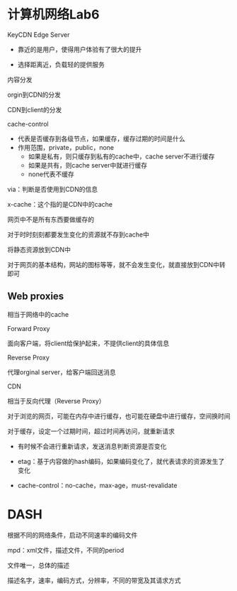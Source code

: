 # 计算机网络Lab6

KeyCDN Edge Server

- 靠近的是用户，使得用户体验有了很大的提升

- 选择距离近，负载轻的提供服务

内容分发

orgin到CDN的分发

CDN到client的分发

cache-control

- 代表是否缓存到各级节点，如果缓存，缓存过期的时间是什么
- 作用范围，private，public，none
  - 如果是私有，则只缓存到私有的cache中，cache server不进行缓存
  - 如果是共有，则cache server中就进行缓存
  - none代表不缓存

via：判断是否使用到CDN的信息

x-cache：这个指的是CDN中的cache

网页中不是所有东西要做缓存的

对于时时刻刻都要发生变化的资源就不存到cache中

将静态资源放到CDN中

对于网页的基本结构，网站的图标等等，就不会发生变化，就直接放到CDN中转即可

## Web proxies

相当于网络中的cache

Forward Proxy

面向客户端，将client给保护起来，不提供client的具体信息

Reverse Proxy

代理orginal server，给客户端回送消息

CDN

相当于反向代理（Reverse Proxy）

对于浏览的网页，可能在内存中进行缓存，也可能在硬盘中进行缓存，空间换时间

对于缓存，设定一个过期时间，超过时间再访问，就重新请求

- 有时候不会进行重新请求，发送消息判断资源是否变化

- etag：基于内容做的hash编码，如果编码变化了，就代表请求的资源发生了变化
- cache-control：no-cache，max-age，must-revalidate

# DASH

根据不同的网络条件，启动不同速率的编码文件

mpd：xml文件，描述文件，不同的period

文件唯一，总体的描述

描述名字，速率，编码方式，分辨率，不同的带宽及其请求方式

